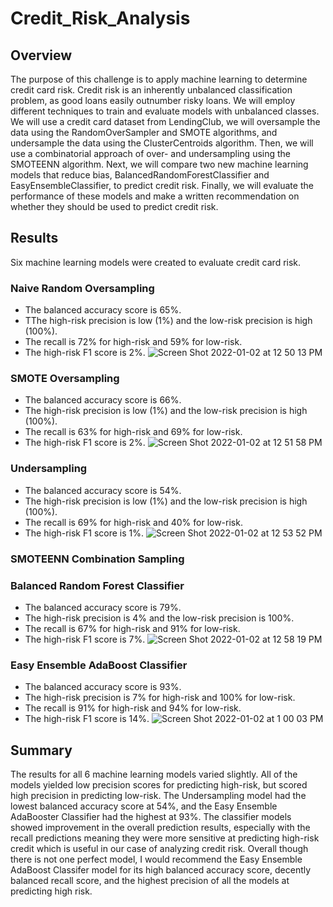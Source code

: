 # Credit_Risk_Analysis

## Overview
The purpose of this challenge is to apply machine learning to determine credit card risk. Credit risk is an inherently unbalanced classification problem, as good loans easily outnumber risky loans. We will employ different techniques to train and evaluate models with unbalanced classes. We will use a credit card dataset from LendingClub, we will oversample the data using the RandomOverSampler and SMOTE algorithms, and undersample the data using the ClusterCentroids algorithm. Then, we will use a combinatorial approach of over- and undersampling using the SMOTEENN algorithm. Next, we will compare two new machine learning models that reduce bias, BalancedRandomForestClassifier and EasyEnsembleClassifier, to predict credit risk. Finally, we will evaluate the performance of these models and make a written recommendation on whether they should be used to predict credit risk.

## Results
Six machine learning models were created to evaluate credit card risk. 

### Naive Random Oversampling
- The balanced accuracy score is 65%. 
- TThe high-risk precision is low (1%) and the low-risk precision is high (100%).
- The recall is 72% for high-risk and 59% for low-risk.
- The high-risk F1 score is 2%.
 ![Screen Shot 2022-01-02 at 12 50 13 PM](https://user-images.githubusercontent.com/89098766/147884657-75bb98d8-f3cb-4410-b976-6d951b81b3ad.png)


### SMOTE Oversampling
- The balanced accuracy score is 66%. 
- The high-risk precision is low (1%) and the low-risk precision is high (100%). 
- The recall is 63% for high-risk and 69% for low-risk.
- The high-risk F1 score is 2%.
![Screen Shot 2022-01-02 at 12 51 58 PM](https://user-images.githubusercontent.com/89098766/147884743-db01ad7c-1d9c-40f1-b4bb-d586a1b1e5ea.png)


### Undersampling
- The balanced accuracy score is 54%. 
- The high-risk precision is low (1%) and the low-risk precision is high (100%). 
- The recall is 69% for high-risk and 40% for low-risk.
- The high-risk F1 score is 1%.
![Screen Shot 2022-01-02 at 12 53 52 PM](https://user-images.githubusercontent.com/89098766/147884818-8d91f392-fcb2-4a9c-8ebd-986363ab84a7.png)


### SMOTEENN Combination Sampling



### Balanced Random Forest Classifier
- The balanced accuracy score is 79%. 
- The high-risk precision is 4% and the low-risk precision is 100%. 
- The recall is 67% for high-risk and 91% for low-risk. 
- The high-risk F1 score is 7%.
![Screen Shot 2022-01-02 at 12 58 19 PM](https://user-images.githubusercontent.com/89098766/147884934-b0eab4a0-5cfb-4186-a147-a20289e35d5d.png)


### Easy Ensemble AdaBoost Classifier
- The balanced accuracy score is 93%. 
- The high-risk precision is 7% for high-risk and 100% for low-risk. 
- The recall is 91% for high-risk and 94% for low-risk. 
- The high-risk F1 score is 14%.
![Screen Shot 2022-01-02 at 1 00 03 PM](https://user-images.githubusercontent.com/89098766/147884975-b8cc531f-fbf5-432a-8305-2efdfb10ed6e.png)


## Summary

The results for all 6 machine learning models varied slightly. All of the models yielded low precision scores for predicting high-risk, but scored high precision in predicting low-risk. The Undersampling model had the lowest balanced accuracy score at 54%, and the Easy Ensemble AdaBooster Classifier had the highest at 93%. The classifier models showed improvement in the overall prediction results, especially with the recall predictions meaning they were more sensitive at predicting high-risk credit which is useful in our case of analyzing credit risk. Overall though there is not one perfect model, I would recommend the Easy Ensemble AdaBoost Classifer model for its high balanced accuracy score, decently balanced recall score, and the highest precision of all the models at predicting high risk.
